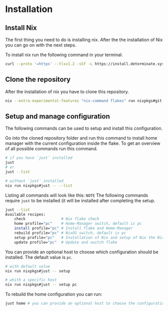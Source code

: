 # Installation

## Install Nix

The first thing you need to do is installing nix. After the the installation of Nix you can go on with the next steps.

To install nix run the following command in your terminal.

```bash
curl --proto '=https' --tlsv1.2 -sSf -L https://install.determinate.systems/nix | sh -s -- install
```

## Clone the repository

After the installation of nix you have to clone this repository.

```bash
nix --extra-experimental-features "nix-command flakes" run nixpkgs#git -- clone https://github.com/SwaggyPinguin/nix-flake.git ~/.config/nix
```

## Setup and manage configuration

The following commands can be used to setup and install this configuration.

Go into the cloned repository folder and run this command to install home manager with the current configuration inside the flake.
To get an overview of all possible commands run this command.

```bash
# if you have `just` installed
just 
# or 
just --list

# without `just` installed
nix run nixpkgs#just -- --list
```

Listing all commands will look like this:
`NOTE` The following commands require `just` to be installed (it will be installed after completing the setup.

```bash
just --list
Available recipes:
    check                # Nix flake check
    home profile="pc"    # Home-Manager switch, default is pc
    install profile="pc" # Install flake and Home-Manager
    rebuild profile="pc" # NixOS switch, default is pc
    setup profile="pc"   # Installation of Nix and setup of Nix the Nix flake
    update profile="pc"  # Update and switch flake
```

You can provide an optional host to choose which configuration should be installed. The default value is `pc`.

```bash
# with default value
nix run nixpkgs#just -- setup

# whith a specific host
nix run nixpkgs#just -- setup pc
```

To rebuild the home configuration you can run:

```bash
just home # you can provide an optional host to choose the configuration
```
